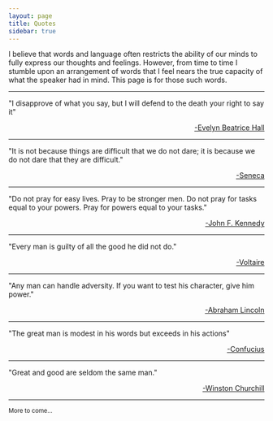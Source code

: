 ```yaml
---
layout: page
title: Quotes
sidebar: true
---
```

I believe that words and language often restricts the ability of our minds to fully express our thoughts and feelings. 
However, from time to time I stumble upon an arrangement of words that I feel nears the true 
capacity of what the speaker had in mind. This page is for those such words.

-------------------

"I disapprove of what you say, but I will defend to the death your right to say it"

<p style='text-align: right;'><a href="http://en.wikipedia.org/wiki/Evelyn_Beatrice_Hall">-Evelyn Beatrice Hall</a></p>

-------------------

"It is not because things are difficult that we do not dare; it is because we do not dare that they are difficult."

<p style='text-align: right;'><a href="http://en.wikipedia.org/wiki/Seneca_the_Younger">-Seneca</a></p>

-----------------

"Do not pray for easy lives. Pray to be stronger men. Do not pray for tasks equal to your powers. Pray for powers equal to your tasks."

<p style='text-align: right;'><a href="http://en.wikipedia.org/wiki/John_F._Kennedy">-John F. Kennedy</a></p>

-----------------

"Every man is guilty of all the good he did not do."

<p style='text-align: right;'><a href="http://en.wikipedia.org/wiki/Voltaire">-Voltaire</a></p>

-----------------

"Any man can handle adversity. If you want to test his character, give him power."

<p style='text-align: right;'><a href="http://en.wikipedia.org/wiki/Abraham_Lincoln">-Abraham Lincoln</a></p>

-----------------

"The great man is modest in his words but exceeds in his actions"

<p style='text-align: right;'><a href="http://en.wikipedia.org/wiki/Confucius">-Confucius</a></p>

----------------

"Great and good are seldom the same man."

<p style='text-align: right;'><a href="http://en.wikipedia.org/wiki/Winston_Churchill">-Winston Churchill</a></p>

----------------

<small>More to come...</small>
